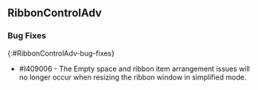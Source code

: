 ## RibbonControlAdv   

### Bug Fixes
{:#RibbonControlAdv-bug-fixes}

* \#I409006 - The Empty space and ribbon item arrangement issues will no longer occur when resizing the ribbon window in simplified mode.
